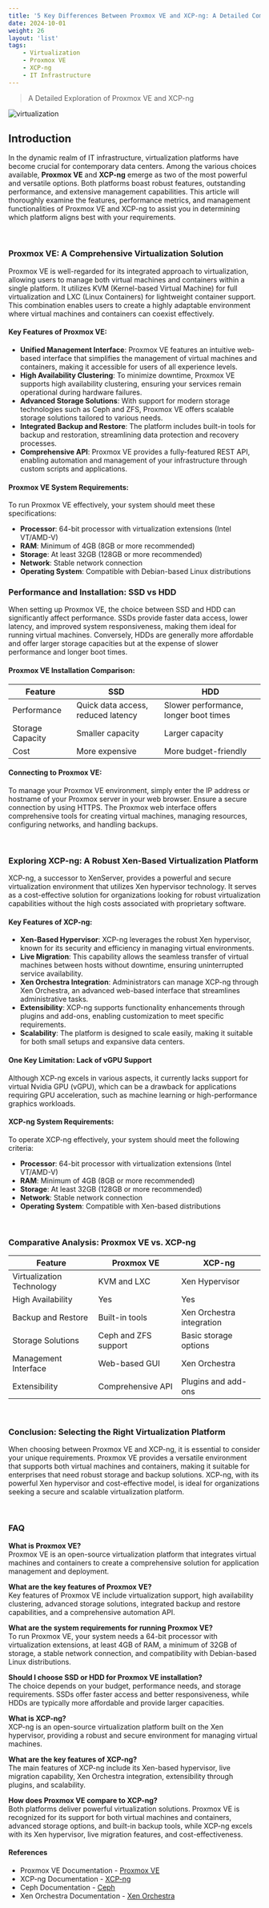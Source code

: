 ```yaml
---
title: '5 Key Differences Between Proxmox VE and XCP-ng: A Detailed Comparison'
date: 2024-10-01
weight: 26
layout: 'list'
tags:
    - Virtualization
    - Proxmox VE
    - XCP-ng
    - IT Infrastructure
---
```


> A Detailed Exploration of Proxmox VE and XCP-ng

![virtualization](./images/virtualization.png)

## Introduction
In the dynamic realm of IT infrastructure, virtualization platforms have become crucial for contemporary data centers. Among the various choices available, **Proxmox VE** and **XCP-ng** emerge as two of the most powerful and versatile options. Both platforms boast robust features, outstanding performance, and extensive management capabilities. This article will thoroughly examine the features, performance metrics, and management functionalities of Proxmox VE and XCP-ng to assist you in determining which platform aligns best with your requirements.

&nbsp;

### Proxmox VE: A Comprehensive Virtualization Solution
Proxmox VE is well-regarded for its integrated approach to virtualization, allowing users to manage both virtual machines and containers within a single platform. It utilizes KVM (Kernel-based Virtual Machine) for full virtualization and LXC (Linux Containers) for lightweight container support. This combination enables users to create a highly adaptable environment where virtual machines and containers can coexist effectively.

#### Key Features of Proxmox VE:
- **Unified Management Interface**: Proxmox VE features an intuitive web-based interface that simplifies the management of virtual machines and containers, making it accessible for users of all experience levels.
- **High Availability Clustering**: To minimize downtime, Proxmox VE supports high availability clustering, ensuring your services remain operational during hardware failures.
- **Advanced Storage Solutions**: With support for modern storage technologies such as Ceph and ZFS, Proxmox VE offers scalable storage solutions tailored to various needs.
- **Integrated Backup and Restore**: The platform includes built-in tools for backup and restoration, streamlining data protection and recovery processes.
- **Comprehensive API**: Proxmox VE provides a fully-featured REST API, enabling automation and management of your infrastructure through custom scripts and applications.

#### Proxmox VE System Requirements:
To run Proxmox VE effectively, your system should meet these specifications:
- **Processor**: 64-bit processor with virtualization extensions (Intel VT/AMD-V)
- **RAM**: Minimum of 4GB (8GB or more recommended)
- **Storage**: At least 32GB (128GB or more recommended)
- **Network**: Stable network connection
- **Operating System**: Compatible with Debian-based Linux distributions

### Performance and Installation: SSD vs HDD
When setting up Proxmox VE, the choice between SSD and HDD can significantly affect performance. SSDs provide faster data access, lower latency, and improved system responsiveness, making them ideal for running virtual machines. Conversely, HDDs are generally more affordable and offer larger storage capacities but at the expense of slower performance and longer boot times.

#### Proxmox VE Installation Comparison:
| Feature            | SSD                          | HDD                             |
|---------------------|------------------------------|---------------------------------|
| Performance         | Quick data access, reduced latency | Slower performance, longer boot times |
| Storage Capacity     | Smaller capacity              | Larger capacity                 |
| Cost                | More expensive                | More budget-friendly            |

#### Connecting to Proxmox VE:
To manage your Proxmox VE environment, simply enter the IP address or hostname of your Proxmox server in your web browser. Ensure a secure connection by using HTTPS. The Proxmox web interface offers comprehensive tools for creating virtual machines, managing resources, configuring networks, and handling backups.

&nbsp;

### Exploring XCP-ng: A Robust Xen-Based Virtualization Platform
XCP-ng, a successor to XenServer, provides a powerful and secure virtualization environment that utilizes Xen hypervisor technology. It serves as a cost-effective solution for organizations looking for robust virtualization capabilities without the high costs associated with proprietary software.

#### Key Features of XCP-ng:
- **Xen-Based Hypervisor**: XCP-ng leverages the robust Xen hypervisor, known for its security and efficiency in managing virtual environments.
- **Live Migration**: This capability allows the seamless transfer of virtual machines between hosts without downtime, ensuring uninterrupted service availability.
- **Xen Orchestra Integration**: Administrators can manage XCP-ng through Xen Orchestra, an advanced web-based interface that streamlines administrative tasks.
- **Extensibility**: XCP-ng supports functionality enhancements through plugins and add-ons, enabling customization to meet specific requirements.
- **Scalability**: The platform is designed to scale easily, making it suitable for both small setups and expansive data centers.

#### One Key Limitation: Lack of vGPU Support
Although XCP-ng excels in various aspects, it currently lacks support for virtual Nvidia GPU (vGPU), which can be a drawback for applications requiring GPU acceleration, such as machine learning or high-performance graphics workloads.

#### XCP-ng System Requirements:
To operate XCP-ng effectively, your system should meet the following criteria:
- **Processor**: 64-bit processor with virtualization extensions (Intel VT/AMD-V)
- **RAM**: Minimum of 4GB (8GB or more recommended)
- **Storage**: At least 32GB (128GB or more recommended)
- **Network**: Stable network connection
- **Operating System**: Compatible with Xen-based distributions

&nbsp;

### Comparative Analysis: Proxmox VE vs. XCP-ng
| Feature                     | Proxmox VE                   | XCP-ng                       |
|-----------------------------|------------------------------|------------------------------|
| Virtualization Technology    | KVM and LXC                  | Xen Hypervisor               |
| High Availability            | Yes                          | Yes                          |
| Backup and Restore           | Built-in tools               | Xen Orchestra integration     |
| Storage Solutions            | Ceph and ZFS support         | Basic storage options        |
| Management Interface         | Web-based GUI                | Xen Orchestra                 |
| Extensibility                | Comprehensive API            | Plugins and add-ons          |

&nbsp;

### Conclusion: Selecting the Right Virtualization Platform
When choosing between Proxmox VE and XCP-ng, it is essential to consider your unique requirements. Proxmox VE provides a versatile environment that supports both virtual machines and containers, making it suitable for enterprises that need robust storage and backup solutions. XCP-ng, with its powerful Xen hypervisor and cost-effective model, is ideal for organizations seeking a secure and scalable virtualization platform.

&nbsp;

### FAQ
**What is Proxmox VE?**  
Proxmox VE is an open-source virtualization platform that integrates virtual machines and containers to create a comprehensive solution for application management and deployment.

**What are the key features of Proxmox VE?**  
Key features of Proxmox VE include virtualization support, high availability clustering, advanced storage solutions, integrated backup and restore capabilities, and a comprehensive automation API.

**What are the system requirements for running Proxmox VE?**  
To run Proxmox VE, your system needs a 64-bit processor with virtualization extensions, at least 4GB of RAM, a minimum of 32GB of storage, a stable network connection, and compatibility with Debian-based Linux distributions.

**Should I choose SSD or HDD for Proxmox VE installation?**  
The choice depends on your budget, performance needs, and storage requirements. SSDs offer faster access and better responsiveness, while HDDs are typically more affordable and provide larger capacities.

**What is XCP-ng?**  
XCP-ng is an open-source virtualization platform built on the Xen hypervisor, providing a robust and secure environment for managing virtual machines.

**What are the key features of XCP-ng?**  
The main features of XCP-ng include its Xen-based hypervisor, live migration capability, Xen Orchestra integration, extensibility through plugins, and scalability.

**How does Proxmox VE compare to XCP-ng?**  
Both platforms deliver powerful virtualization solutions. Proxmox VE is recognized for its support for both virtual machines and containers, advanced storage options, and built-in backup tools, while XCP-ng excels with its Xen hypervisor, live migration features, and cost-effectiveness.

#### References
- Proxmox VE Documentation - [Proxmox VE](https://pve.proxmox.com/wiki/Main_Page)
- XCP-ng Documentation - [XCP-ng](https://xcp-ng.org/docs/)
- Ceph Documentation - [Ceph](https://docs.ceph.com/en/latest/)
- Xen Orchestra Documentation - [Xen Orchestra](https://xen-orchestra.com/)
